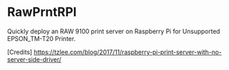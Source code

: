 # RawPrntRPI
Quickly deploy an RAW 9100 print server on Raspberry Pi for Unsupported EPSON_TM-T20 Printer.


[Credits]
https://tzlee.com/blog/2017/11/raspberry-pi-print-server-with-no-server-side-driver/
